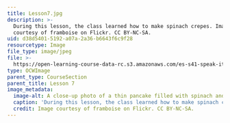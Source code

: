 ```yaml
---
title: Lesson7.jpg
description: >-
  During this lesson, the class learned how to make spinach crepes. Image
  courtesy of framboise on Flickr. CC BY-NC-SA.
uid: d38d5401-5192-a07a-2a36-b6643f6c9f28
resourcetype: Image
file_type: image/jpeg
file: >-
  https://open-learning-course-data-rc.s3.amazonaws.com/es-s41-speak-italian-with-your-mouth-full-spring-2012/d38d54015192a07a2a36b6643f6c9f28_Lesson7.jpg
type: OCWImage
parent_type: CourseSection
parent_title: Lesson 7
image_metadata:
  image-alt: A close-up photo of a thin pancake filled with spinach and cheese.
  caption: 'During this lesson, the class learned how to make spinach crepes.'
  credit: Image courtesy of framboise on Flickr. CC BY-NC-SA.
---
```

